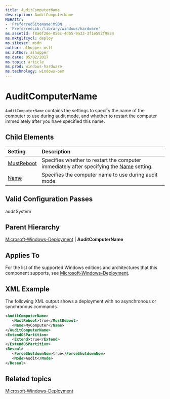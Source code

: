 ```yaml
---
title: AuditComputerName
description: AuditComputerName
MSHAttr:
- 'PreferredSiteName:MSDN'
- 'PreferredLib:/library/windows/hardware'
ms.assetid: f8a6f20e-056c-4d65-9a33-3f1e592f9854
ms.mktglfcycl: deploy
ms.sitesec: msdn
author: alhopper-msft
ms.author: alhopper
ms.date: 05/02/2017
ms.topic: article
ms.prod: windows-hardware
ms.technology: windows-oem
---
```

# AuditComputerName

`AuditComputerName` contains the settings to specify the name of the computer to use during audit mode, and whether to restart the computer immediately after you have specified this name.

## Child Elements

| Setting                 | Description                                                                           |
|:------------------------|:--------------------------------------------------------------------------------------|
| [MustReboot](microsoft-windows-deployment-auditcomputername-mustreboot.md) | Specifies whether to restart the computer immediately after specifying the [Name](microsoft-windows-deployment-auditcomputername-name.md) setting. |
| [Name](microsoft-windows-deployment-auditcomputername-name.md) | Specifies the computer name to use during audit mode. |

## Valid Configuration Passes

auditSystem

## Parent Hierarchy

[Microsoft-Windows-Deployment](microsoft-windows-deployment.md) | **AuditComputerName**

## Applies To

For the list of the supported Windows editions and architectures that this component supports, see [Microsoft-Windows-Deployment](microsoft-windows-deployment.md).

## XML Example

The following XML output shows a deployment with no asynchronous or synchronous commands.

```XML
<AuditComputerName>
   <MustReboot>true</MustReboot>
   <Name>MyComputer</Name>
</AuditComputerName>
<ExtendOSPartition>
   <Extend>true</Extend>
</ExtendOSPartition>
<Reseal>
   <ForceShutdownNow>true</ForceShutdownNow>
   <Mode>Audit</Mode>
</Reseal>
```

## Related topics

[Microsoft-Windows-Deployment](microsoft-windows-deployment.md)
